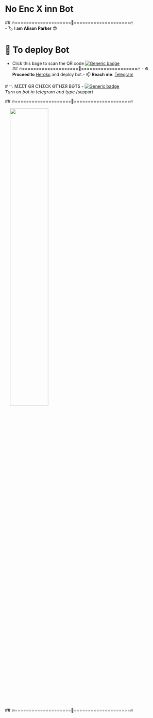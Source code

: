 # No Enc X inn Bot 
 ​##​ ​🔥====================🔆====================🔥 <br>
 ​-​ 🏷️ ​**I am Alison Parker**​ 😎  <br>

# 🤡 To deploy Bot
- Click this bage to scan the QR code [![​Generic badge​](https://img.shields.io/badge/Qr-Code-orange.svg)](http://replit.com/@red-alison/NoEncXinnBot-QR) <br>
 ​##​ 🔥====================🔆====================🔥 
 ​-​ ⚙️ ​**Proceed to**​ [​Heroku​](https://heroku.com) and deploy bot.
 ​-​ 📫 ​**Reach me**​: [Telegram](https://t.me/five34)
  
 ​# 〽️ MΣΣƬ ӨЯ CΉΣCK ӨƬΉΣЯ BӨƬS 
 ​-​ [![​Generic badge​](https://img.shields.io/badge/QtellBot-Vïå_ßð†-orange.svg)](https://t.me/QtellBot)  
 ​𝘛𝘶𝘳𝘯 𝘰𝘯 𝘣𝘰𝘵 𝘪𝘯 𝘵𝘦𝘭𝘦𝘨𝘳𝘢𝘮 𝘢𝘯𝘥 𝘵𝘺𝘱𝘦 /support 
  
 ​##​ ​🔥====================🔆====================🔥 
 
 ​    <img width="50%" src="https://github-readme-stats.vercel.app/api?username=red-alison&count_private=true&include_all_commits=true&show_icons=true&hide_border=true&theme=tokyonight&custom_title=GitHub+Stats"/> 

 ​##​ ​🔥====================🔆====================🔥
